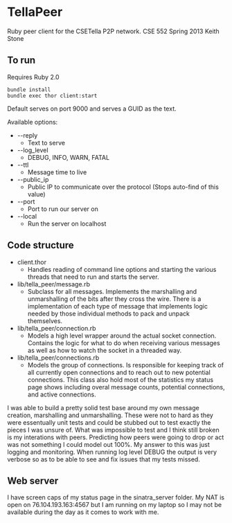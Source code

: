 # TellaPeer

Ruby peer client for the CSETella P2P network.
CSE 552 Spring 2013
Keith Stone

## To run

Requires Ruby 2.0

```
bundle install
bundle exec thor client:start 
```

Default serves on port 9000 and serves a GUID as the text.

Available options:
* --reply
    * Text to serve
* --log_level
    * DEBUG, INFO, WARN, FATAL
* --ttl
    * Message time to live
* --public_ip
    * Public IP to communicate over the protocol (Stops auto-find of this value)
* --port
    * Port to run our server on
* --local
    * Run the server on localhost

## Code structure

* client.thor
    * Handles reading of command line options and starting the various threads that need to run and starts the server.
* lib/tella_peer/message.rb
    * Subclass for all messages. Implements the marshalling and unmarshalling of the bits after they cross the wire. There is a implementation of each type of message that implements logic needed by those individual methods to pack and unpack themselves.
* lib/tella_peer/connection.rb
    * Models a high level wrapper around the actual socket connection. Contains the logic for what to do when receiving various messages as well as how to watch the socket in a threaded way.
* lib/tella_peer/connections.rb
    * Models the group of connections. Is responsible for keeping track of all currently open connections and to reach out to new potential connections. This class also hold most of the statistics my status page shows including overal message counts, potential connections, and active connections.

I was able to build a pretty solid test base around my own message creation, marshalling and unmarshalling. These were not to hard as they were essentually unit tests and could be stubbed out to test exactly the pieces I was unsure of. What was impossible to test and I think still broken is my interations with peers. Predicting how peers were going to drop or act was not something I could model out 100%. My answer to this was just logging and monitoring. When running log level DEBUG the output is very verbose so as to be able to see and fix issues that my tests missed.

## Web server

I have screen caps of my status page in the sinatra_server folder. My NAT is open on 76.104.193.163:4567 but I am running on my laptop so I may not be available during the day as it comes to work with me.
